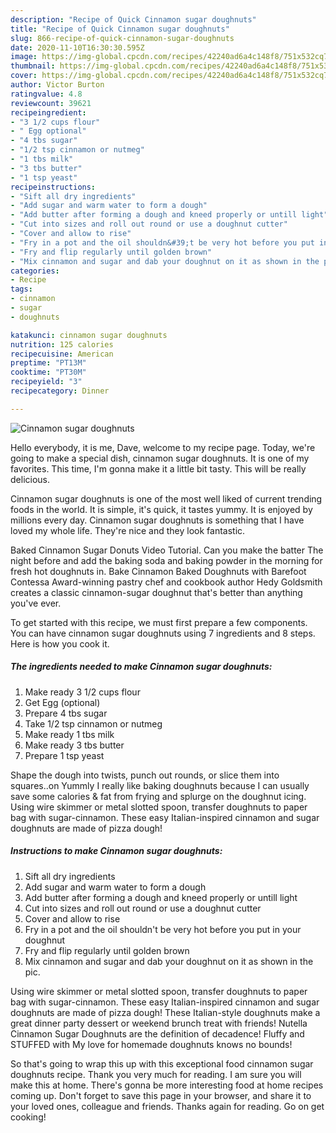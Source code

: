 ```yaml
---
description: "Recipe of Quick Cinnamon sugar doughnuts"
title: "Recipe of Quick Cinnamon sugar doughnuts"
slug: 866-recipe-of-quick-cinnamon-sugar-doughnuts
date: 2020-11-10T16:30:30.595Z
image: https://img-global.cpcdn.com/recipes/42240ad6a4c148f8/751x532cq70/cinnamon-sugar-doughnuts-recipe-main-photo.jpg
thumbnail: https://img-global.cpcdn.com/recipes/42240ad6a4c148f8/751x532cq70/cinnamon-sugar-doughnuts-recipe-main-photo.jpg
cover: https://img-global.cpcdn.com/recipes/42240ad6a4c148f8/751x532cq70/cinnamon-sugar-doughnuts-recipe-main-photo.jpg
author: Victor Burton
ratingvalue: 4.8
reviewcount: 39621
recipeingredient:
- "3 1/2 cups flour"
- " Egg optional"
- "4 tbs sugar"
- "1/2 tsp cinnamon or nutmeg"
- "1 tbs milk"
- "3 tbs butter"
- "1 tsp yeast"
recipeinstructions:
- "Sift all dry ingredients"
- "Add sugar and warm water to form a dough"
- "Add butter after forming a dough and kneed properly or untill light"
- "Cut into sizes and roll out round or use a doughnut cutter"
- "Cover and allow to rise"
- "Fry in a pot and the oil shouldn&#39;t be very hot before you put in your doughnut"
- "Fry and flip regularly until golden brown"
- "Mix cinnamon and sugar and dab your doughnut on it as shown in the pic."
categories:
- Recipe
tags:
- cinnamon
- sugar
- doughnuts

katakunci: cinnamon sugar doughnuts 
nutrition: 125 calories
recipecuisine: American
preptime: "PT13M"
cooktime: "PT30M"
recipeyield: "3"
recipecategory: Dinner

---
```



![Cinnamon sugar doughnuts](https://img-global.cpcdn.com/recipes/42240ad6a4c148f8/751x532cq70/cinnamon-sugar-doughnuts-recipe-main-photo.jpg)

Hello everybody, it is me, Dave, welcome to my recipe page. Today, we're going to make a special dish, cinnamon sugar doughnuts. It is one of my favorites. This time, I'm gonna make it a little bit tasty. This will be really delicious.

Cinnamon sugar doughnuts is one of the most well liked of current trending foods in the world. It is simple, it's quick, it tastes yummy. It is enjoyed by millions every day. Cinnamon sugar doughnuts is something that I have loved my whole life. They're nice and they look fantastic.

Baked Cinnamon Sugar Donuts Video Tutorial. Can you make the batter The night before and add the baking soda and baking powder in the morning for fresh hot doughnuts in. Bake Cinnamon Baked Doughnuts with Barefoot Contessa Award-winning pastry chef and cookbook author Hedy Goldsmith creates a classic cinnamon-sugar doughnut that&#39;s better than anything you&#39;ve ever.


To get started with this recipe, we must first prepare a few components. You can have cinnamon sugar doughnuts using 7 ingredients and 8 steps. Here is how you cook it.

<!--inarticleads1-->

##### The ingredients needed to make Cinnamon sugar doughnuts:

1. Make ready 3 1/2 cups flour
1. Get  Egg (optional)
1. Prepare 4 tbs sugar
1. Take 1/2 tsp cinnamon or nutmeg
1. Make ready 1 tbs milk
1. Make ready 3 tbs butter
1. Prepare 1 tsp yeast


Shape the dough into twists, punch out rounds, or slice them into squares..on Yummly I really like baking doughnuts because I can usually save some calories &amp; fat from frying and splurge on the doughnut icing. Using wire skimmer or metal slotted spoon, transfer doughnuts to paper bag with sugar-cinnamon. These easy Italian-inspired cinnamon and sugar doughnuts are made of pizza dough! 

<!--inarticleads2-->

##### Instructions to make Cinnamon sugar doughnuts:

1. Sift all dry ingredients
1. Add sugar and warm water to form a dough
1. Add butter after forming a dough and kneed properly or untill light
1. Cut into sizes and roll out round or use a doughnut cutter
1. Cover and allow to rise
1. Fry in a pot and the oil shouldn&#39;t be very hot before you put in your doughnut
1. Fry and flip regularly until golden brown
1. Mix cinnamon and sugar and dab your doughnut on it as shown in the pic.


Using wire skimmer or metal slotted spoon, transfer doughnuts to paper bag with sugar-cinnamon. These easy Italian-inspired cinnamon and sugar doughnuts are made of pizza dough! These Italian-style doughnuts make a great dinner party dessert or weekend brunch treat with friends! Nutella Cinnamon Sugar Doughnuts are the definition of decadence! Fluffy and STUFFED with My love for homemade doughnuts knows no bounds! 

So that's going to wrap this up with this exceptional food cinnamon sugar doughnuts recipe. Thank you very much for reading. I am sure you will make this at home. There's gonna be more interesting food at home recipes coming up. Don't forget to save this page in your browser, and share it to your loved ones, colleague and friends. Thanks again for reading. Go on get cooking!
